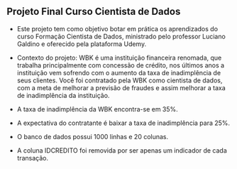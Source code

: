 ## Projeto Final Curso Cientista de Dados

- Este projeto tem como objetivo botar em prática os aprendizados do curso Formação Cientista de Dados, ministrado pelo professor Luciano Galdino e oferecido pela plataforma Udemy.

- Contexto do projeto: WBK é uma instituição financeira renomada, que trabalha principalmente com concessão de crédito, nos últimos anos a instituição vem sofrendo com o aumento da taxa de inadimplência de seus clientes. Você foi contratado pela WBK como cientista de dados, com a meta de melhorar a previsão de fraudes e assim melhorar a taxa de inadimplência da instituição.

- A taxa de inadimplência da WBK encontra-se em 35%.

- A expectativa do contratante é baixar a taxa de inadimplência para 25%.

- O banco de dados possui 1000 linhas e 20 colunas.

- A coluna IDCREDITO foi removida por ser apenas um indicador de cada transação.
